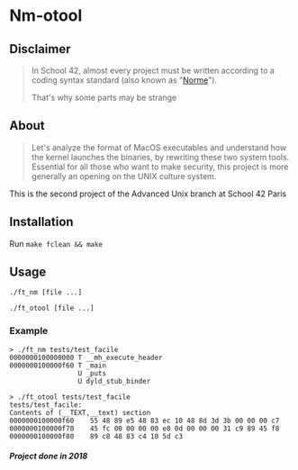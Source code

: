 # Nm-otool

Disclaimer
----------
> In School 42, almost every project must be written according to a coding syntax standard (also known as "[Norme](./docs/norme.fr.pdf)").
>
> That's why some parts may be strange

About
-----
> Let's analyze the format of MacOS executables and understand how the kernel launches the binaries, by rewriting these two system tools. Essential for all those who want to make security, this project is more generally an opening on the UNIX culture system.

This is the second project of the Advanced Unix branch at School 42 Paris

Installation
------------
Run `make fclean && make`

Usage
-----
`./ft_nm [file ...]`

`./ft_otool [file ...]`

### Example
```
> ./ft_nm tests/test_facile
0000000100000000 T __mh_execute_header
0000000100000f60 T _main
                 U _puts
                 U dyld_stub_binder
```

```
> ./ft_otool tests/test_facile
tests/test_facile:
Contents of (__TEXT,__text) section
0000000100000f60	55 48 89 e5 48 83 ec 10 48 8d 3d 3b 00 00 00 c7
0000000100000f70	45 fc 00 00 00 00 e8 0d 00 00 00 31 c9 89 45 f8
0000000100000f80	89 c8 48 83 c4 10 5d c3
```

##### Project done in 2018
